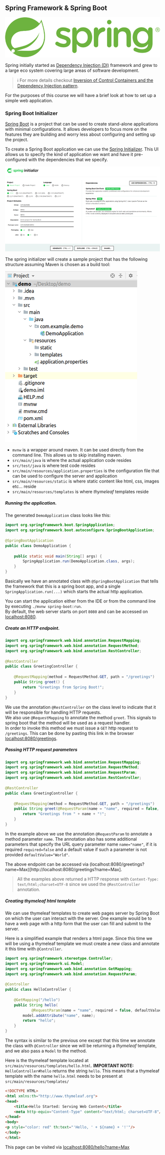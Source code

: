## Spring Framework & Spring Boot

![spring_logo](./assets/spring_logo.svg)

Spring initially started as [Dependency Injection (DI)](https://en.wikipedia.org/wiki/Dependency_injection) framework and grew to a large eco system
covering large areas of software development.

> ℹ For more details checkout [Inversion of Control Containers and the Dependency Injection pattern](https://martinfowler.com/articles/injection.html).

For the purposes of this course we will have a brief look at how to set up a simple web application.

### Spring Boot Initializer

[Spring Boot](https://spring.io/projects/spring-boot) is a project that can be used to create stand-alone applications
with minimal configurations. It allows developers to focus more on the features they are building and worry less about
configuring and setting up the project.

To create a Spring Boot application we can use the [Spring Initializer](https://start.spring.io/). 
This UI allows us to specify the kind of application we want and have it pre-configured with the dependencies that we specify.

![spring_initializer](./assets/spring_initializr.png)


The spring initializer will create a sample project that has the following structure assuming Maven is chosen as a build tool:

![spring_project_structure](./assets/spring_project_structure.png)

- `mvnw` is a wrapper around maven. It can be used directly from the command line. This allows us to skip installing maven.
- `src/main/java` is where the actual application code resides
- `src/test/java` is where test code resides
- `src/main/resources/application.properties` is the configuration file that can be used to configure the server and application
- `src/main/resources/static` is where static content like html, css, images etc... reside
- `src/main/resources/templates` is where *thymeleaf* templates reside


##### Running the application.

The generated `DemoApplication` class looks like this:

```java
import org.springframework.boot.SpringApplication;
import org.springframework.boot.autoconfigure.SpringBootApplication;

@SpringBootApplication
public class DemoApplication {

	public static void main(String[] args) {
		SpringApplication.run(DemoApplication.class, args);
	}
}
```

Basically we have an annotated class with `@SpringBootApplication` that tells the framework that this is a spring 
boot app, and a single `SpringApplication.run(...)` which starts the actual http application.

You can start the application either from the IDE or from the command line by executing `./mvnw spring-boot:run`.  
By default, the web server starts on port `8080` and can be accessed on [localhost:8080](http://localhost:8080).


##### Create an HTTP endpoint.

```java
import org.springframework.web.bind.annotation.RequestMapping;
import org.springframework.web.bind.annotation.RequestMethod;
import org.springframework.web.bind.annotation.RestController;

@RestController
public class GreetingController {

    @RequestMapping(method = RequestMethod.GET, path = "/greetings")
    public String greet() {
        return "Greetings from Spring Boot!";
    }
}
```

We use the annotation `@RestController` on the class level to indicate that it will be responsible for handling HTTP requests.  
We also use `@RequestMapping` to annotate the method `greet`. This signals to spring boot that the method will be used as a request handler.  
In order to invoke this method we must issue a `GET` http request to `/greetings`.
This can be done by pasting this link in the browser [localhost:8080/greetings](http://localhost:8080/greetings).

##### Passing HTTP request parameters

```java
import org.springframework.web.bind.annotation.RequestMapping;
import org.springframework.web.bind.annotation.RequestMethod;
import org.springframework.web.bind.annotation.RequestParam;
import org.springframework.web.bind.annotation.RestController;

@RestController
public class GreetingController {

    @RequestMapping(method = RequestMethod.GET, path = "/greetings")
    public String greet(@RequestParam(name = "name", required = false, defaultValue = "World") String name) {
        return "Greetings from " + name + "!";
    }
}
```

In the example above we use the annotation `@RequestParam` to annotate a method parameter `name`.
The annotation also has some additional parameters that specify the URL query parameter name `name="name"`, if it is required `required=false` and
a default value if such a parameter is not provided `defaultValue="World"`.

The above endpoint can be accessed via (localhost:8080/greetings?name=Max)[http://localhost:8080/greetings?name=Max].

> All the examples above returned a HTTP response with `Content-Type: text/html;charset=UTF-8` since we used the `@RestController` annotation.


##### Creating thymeleaf html template

We can use thymeleaf templates to create web pages server by Spring Boot on which the user can interact with the server.
One example would be to have a web page with a http form that the user can fill and submit to the server.

Here is a simplified example that renders a html page.
Since this time we will be using a thymeleaf template we must create a new class and annotate it this time with `@Controller`.

```java
import org.springframework.stereotype.Controller;
import org.springframework.ui.Model;
import org.springframework.web.bind.annotation.GetMapping;
import org.springframework.web.bind.annotation.RequestParam;

@Controller
public class HelloController {

    @GetMapping("/hello")
    public String hello(
            @RequestParam(name = "name", required = false, defaultValue = "World") String name, Model model) {
        model.addAttribute("name", name);
        return "hello";
    }
}
```

The syntax is similar to the previous one except that this time we annotate the class with `@Controller` since we will 
be returning a *thymeleaf* template, and we also pass a `Model` to the method.  


Here is the thymeleaf template located at `src/main/resources/templates/hello.html`.
**IMPORTANT NOTE:** `HelloController#hello` returns the string `hello`. This means that a thymeleaf template with 
the name `hello.html` needs to be present at `src/main/resources/templates/`

```html
<!DOCTYPE HTML>
<html xmlns:th="http://www.thymeleaf.org">
<head>
    <title>Hello Started: Serving Web Content</title>
    <meta http-equiv="Content-Type" content="text/html; charset=UTF-8"/>
</head>
<body>
<p style="color: red" th:text="'Hello, ' + ${name} + '!'"/>
</body>
</html>
```

This page can be visited via [localhost:8080/hello?name=Max](http://localhost:8080/hello?name=Max)
